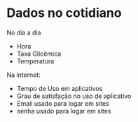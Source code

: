 # Dados no cotidiano
No dia a dia
- Hora
- Taxa Glicêmica
- Temperatura

Na internet:
- Tempo de Uso em aplicativos
- Grau de satisfação no uso de aplicativo
- Email usado para logar em sites
- senha usado para logar em sites